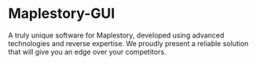 # Maplestory-GUI
A truly unique software for Maplestory, developed using advanced technologies and reverse expertise. We proudly present a reliable solution that will give you an edge over your competitors.
